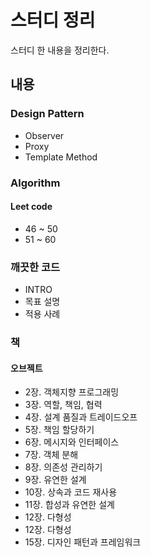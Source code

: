 # 스터디 정리
스터디 한 내용을 정리한다.
## 내용
### Design Pattern
* Observer
* Proxy
* Template Method
### Algorithm
#### Leet code
* 46 ~ 50
* 51 ~ 60
### 깨끗한 코드
* INTRO
* 목표 설명
* 적용 사례
### 책
#### 오브젝트
* 2장. 객체지향 프로그래밍
* 3장. 역할, 책임, 협력
* 4장. 설계 품질과 트레이드오프
* 5장. 책임 할당하기
* 6장. 메시지와 인터페이스
* 7장. 객체 분해
* 8장. 의존성 관리하기
* 9장. 유연한 설계
* 10장. 상속과 코드 재사용
* 11장. 합성과 유연한 설계
* 12장. 다형성
* 12장. 다형성
* 15장. 디자인 패턴과 프레임워크